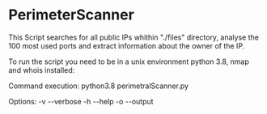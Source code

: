 # PerimeterScanner
This Script searches for all public IPs whithin "./files" directory, analyse the 100 most used ports and extract information about the owner of the IP.

To run the script you need to be in a unix environment python 3.8, nmap and whois installed:

Command execution:
python3.8 perimetralScanner.py

Options:
-v --verbose
-h --help
-o --output
